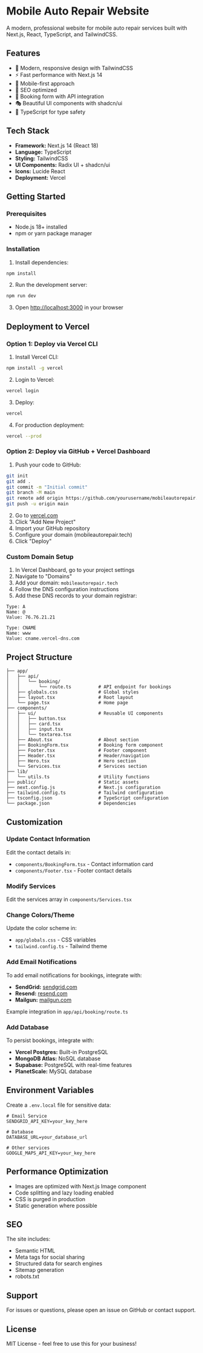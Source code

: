# Mobile Auto Repair Website

A modern, professional website for mobile auto repair services built with Next.js, React, TypeScript, and TailwindCSS.

## Features

- 🎨 Modern, responsive design with TailwindCSS
- ⚡ Fast performance with Next.js 14
- 📱 Mobile-first approach
- 🎯 SEO optimized
- 📝 Booking form with API integration
- 🎭 Beautiful UI components with shadcn/ui
- 🔧 TypeScript for type safety

## Tech Stack

- **Framework:** Next.js 14 (React 18)
- **Language:** TypeScript
- **Styling:** TailwindCSS
- **UI Components:** Radix UI + shadcn/ui
- **Icons:** Lucide React
- **Deployment:** Vercel

## Getting Started

### Prerequisites

- Node.js 18+ installed
- npm or yarn package manager

### Installation

1. Install dependencies:
```bash
npm install
```

2. Run the development server:
```bash
npm run dev
```

3. Open [http://localhost:3000](http://localhost:3000) in your browser

## Deployment to Vercel

### Option 1: Deploy via Vercel CLI

1. Install Vercel CLI:
```bash
npm install -g vercel
```

2. Login to Vercel:
```bash
vercel login
```

3. Deploy:
```bash
vercel
```

4. For production deployment:
```bash
vercel --prod
```

### Option 2: Deploy via GitHub + Vercel Dashboard

1. Push your code to GitHub:
```bash
git init
git add .
git commit -m "Initial commit"
git branch -M main
git remote add origin https://github.com/yourusername/mobileautorepair.tech.git
git push -u origin main
```

2. Go to [vercel.com](https://vercel.com)
3. Click "Add New Project"
4. Import your GitHub repository
5. Configure your domain (mobileautorepair.tech)
6. Click "Deploy"

### Custom Domain Setup

1. In Vercel Dashboard, go to your project settings
2. Navigate to "Domains"
3. Add your domain: `mobileautorepair.tech`
4. Follow the DNS configuration instructions
5. Add these DNS records to your domain registrar:

```
Type: A
Name: @
Value: 76.76.21.21

Type: CNAME
Name: www
Value: cname.vercel-dns.com
```

## Project Structure

```
├── app/
│   ├── api/
│   │   └── booking/
│   │       └── route.ts          # API endpoint for bookings
│   ├── globals.css               # Global styles
│   ├── layout.tsx                # Root layout
│   └── page.tsx                  # Home page
├── components/
│   ├── ui/                       # Reusable UI components
│   │   ├── button.tsx
│   │   ├── card.tsx
│   │   ├── input.tsx
│   │   └── textarea.tsx
│   ├── About.tsx                 # About section
│   ├── BookingForm.tsx           # Booking form component
│   ├── Footer.tsx                # Footer component
│   ├── Header.tsx                # Header/navigation
│   ├── Hero.tsx                  # Hero section
│   └── Services.tsx              # Services section
├── lib/
│   └── utils.ts                  # Utility functions
├── public/                       # Static assets
├── next.config.js                # Next.js configuration
├── tailwind.config.ts            # Tailwind configuration
├── tsconfig.json                 # TypeScript configuration
└── package.json                  # Dependencies
```

## Customization

### Update Contact Information

Edit the contact details in:
- `components/BookingForm.tsx` - Contact information card
- `components/Footer.tsx` - Footer contact details

### Modify Services

Edit the services array in `components/Services.tsx`

### Change Colors/Theme

Update the color scheme in:
- `app/globals.css` - CSS variables
- `tailwind.config.ts` - Tailwind theme

### Add Email Notifications

To add email notifications for bookings, integrate with:
- **SendGrid:** [sendgrid.com](https://sendgrid.com)
- **Resend:** [resend.com](https://resend.com)
- **Mailgun:** [mailgun.com](https://mailgun.com)

Example integration in `app/api/booking/route.ts`

### Add Database

To persist bookings, integrate with:
- **Vercel Postgres:** Built-in PostgreSQL
- **MongoDB Atlas:** NoSQL database
- **Supabase:** PostgreSQL with real-time features
- **PlanetScale:** MySQL database

## Environment Variables

Create a `.env.local` file for sensitive data:

```env
# Email Service
SENDGRID_API_KEY=your_key_here

# Database
DATABASE_URL=your_database_url

# Other services
GOOGLE_MAPS_API_KEY=your_key_here
```

## Performance Optimization

- Images are optimized with Next.js Image component
- Code splitting and lazy loading enabled
- CSS is purged in production
- Static generation where possible

## SEO

The site includes:
- Semantic HTML
- Meta tags for social sharing
- Structured data for search engines
- Sitemap generation
- robots.txt

## Support

For issues or questions, please open an issue on GitHub or contact support.

## License

MIT License - feel free to use this for your business!
